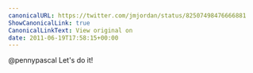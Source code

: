 ```yaml
---
canonicalURL: https://twitter.com/jmjordan/status/82507498476666881
ShowCanonicalLink: true
CanonicalLinkText: View original on
date: 2011-06-19T17:58:15+00:00
---
```

@pennypascal Let's do it!